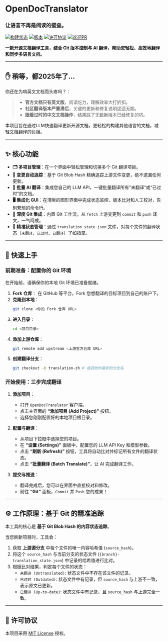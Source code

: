 # OpenDocTranslator

### 让语言不再是阅读的壁垒。

[![构建状态](https://img.shields.io/badge/build-passing-brightgreen)](https://github.com/YOUR_REPO/open-doc-translator)
[![版本](https://img.shields.io/badge/version-1.0.0-blue)](https://github.com/YOUR_REPO/open-doc-translator)
[![许可协议](https://img.shields.io/badge/license-MIT-yellow)](https://github.com/YOUR_REPO/open-doc-translator/blob/main/LICENSE)
[![欢迎PR](https://img.shields.io/badge/PRs-welcome-brightgreen.svg)](https://github.com/YOUR_REPO/open-doc-translator/pulls)

**一款开源文档翻译工具，结合 Git 版本控制与 AI 翻译，帮助您轻松、高效地翻译和同步多语言文档。**

---

## ✋ 稍等，都2025年了…

你还在为啃英文文档而头疼吗？：

> *   **官方文档只有英文版**，阅读吃力，理解效率大打折扣。
> *   **社区翻译版本严重滞后**，关键的更新和修复说明遥遥无期。
> *   **跟着过时的中文文档操作**，结果踩了无数新版本已经修复的坑。

本项目旨在通过LLM快速翻译更新开源文档，更轻松的构建其他语言的文档，减轻文档翻译的负担。

---

## ✨ 核心功能

*   **🗂️ 多项目管理**：在一个界面中轻松管理和切换多个 Git 翻译项目。
*   **🤖 变更自动追踪**：基于 Git Blob Hash 精确追踪上游文件变更，绝不遗漏任何更新。
*   **🚀 批量 AI 翻译**：集成您自己的 LLM API，一键批量翻译所有“未翻译”或“已过时”的文档。
*   **🖥️ 集成化 GUI**：在清晰的图形界面中完成状态监控、版本比对和人工校对，告别繁琐的命令行。
*   **🔄 深度 Git 集成**：内置 Git 工作流，从 `fetch` 上游变更到 `commit` 和 `push` 译文，一气呵成。
*   **🎯 精准状态管理**：通过 `translation_state.json` 文件，对每个文件的翻译状态（`未翻译`、`已过时`、`已翻译`）了如指掌。

---

## 🚀 快速上手

### 前期准备：配置你的 Git 环境
在开始前，请确保你的本地 Git 环境已准备就绪。

1.  **Fork 仓库**： 在 GitHub 等平台，Fork 您想翻译的目标项目到自己的账户下。
2.  **克隆到本地**：
    ```bash
    git clone <你的 Fork 仓库 URL>
    ```
3.  **进入目录**：
    ```bash
    cd <项目目录>
    ```
4.  **添加上游仓库**：
    ```bash
    git remote add upstream <上游官方仓库 URL>
    ```
5.  **创建翻译分支**：
    ```bash
    git checkout -b translation-zh # 或其他你喜欢的分支名
    ```

### 开始使用：三步完成翻译

1.  **添加项目**：
    *   打开 `OpenDocTranslator` 客户端。
    *   点击主界面的 **“添加项目 (Add Project)”** 按钮。
    *   选择您刚刚配置好的本地项目根目录。

2.  **配置与翻译**：
    *   从项目下拉框中选择您的项目。
    *   在 **“设置 (Settings)”** 面板中，配置您的 LLM API Key 和模型参数。
    *   点击 **“刷新 (Refresh)”** 按钮，工具将自动比对并标记所有文件的翻译状态。
    *   点击 **“批量翻译 (Batch Translate)”**，让 AI 完成翻译工作。

3.  **提交与推送**：
    *   翻译完成后，您可以在界面中直接校对和修改。
    *   前往 **“Git”** 面板，`Commit` 并 `Push` 您的成果！

---

## ⚙️ 工作原理：基于 Git 的精准追踪

本工具的核心是 **基于 Git Blob Hash 的内容状态追踪**。

当您刷新项目时，工具会：
1.  获取 **上游源分支** 中每个文件的唯一内容哈希值 (`source_hash`)。
2.  将这个 `source_hash` 与当前分支的状态文件 (`{branch}-translation_state.json`) 中记录的哈希值进行比对。
3.  根据比对结果，判定每个文件的状态：
    *   `未翻译 (Untranslated)`: 状态文件中不存在该文件的记录。
    *   `已过时 (Outdated)`: 状态文件中有记录，但 `source_hash` 与上游不一致，表示原文已更新。
    *   `已翻译 (Up-to-date)`: 状态文件中有记录，且 `source_hash` 与上游完全一致。

---



## 📄 许可协议

本项目采用 [MIT License](LICENSE) 授权。